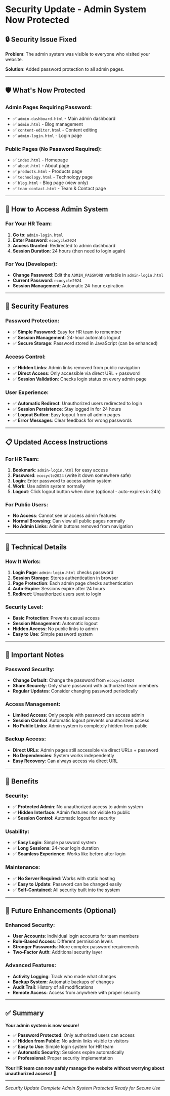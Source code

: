 # Security Update - Admin System Now Protected

## 🔒 **Security Issue Fixed**

**Problem**: The admin system was visible to everyone who visited your website.

**Solution**: Added password protection to all admin pages.

---

## 🛡️ **What's Now Protected**

### **Admin Pages Requiring Password**:
- ✅ `admin-dashboard.html` - Main admin dashboard
- ✅ `admin.html` - Blog management
- ✅ `content-editor.html` - Content editing
- ✅ `admin-login.html` - Login page

### **Public Pages (No Password Required)**:
- ✅ `index.html` - Homepage
- ✅ `about.html` - About page
- ✅ `products.html` - Products page
- ✅ `technology.html` - Technology page
- ✅ `blog.html` - Blog page (view only)
- ✅ `team-contact.html` - Team & Contact page

---

## 🔑 **How to Access Admin System**

### **For Your HR Team**:
1. **Go to**: `admin-login.html`
2. **Enter Password**: `ecocycle2024`
3. **Access Granted**: Redirected to admin dashboard
4. **Session Duration**: 24 hours (then need to login again)

### **For You (Developer)**:
- **Change Password**: Edit the `ADMIN_PASSWORD` variable in `admin-login.html`
- **Current Password**: `ecocycle2024`
- **Session Management**: Automatic 24-hour expiration

---

## 🚀 **Security Features**

### **Password Protection**:
- ✅ **Simple Password**: Easy for HR team to remember
- ✅ **Session Management**: 24-hour automatic logout
- ✅ **Secure Storage**: Password stored in JavaScript (can be enhanced)

### **Access Control**:
- ✅ **Hidden Links**: Admin links removed from public navigation
- ✅ **Direct Access**: Only accessible via direct URL + password
- ✅ **Session Validation**: Checks login status on every admin page

### **User Experience**:
- ✅ **Automatic Redirect**: Unauthorized users redirected to login
- ✅ **Session Persistence**: Stay logged in for 24 hours
- ✅ **Logout Button**: Easy logout from all admin pages
- ✅ **Error Messages**: Clear feedback for wrong passwords

---

## 📋 **Updated Access Instructions**

### **For HR Team**:
1. **Bookmark**: `admin-login.html` for easy access
2. **Password**: `ecocycle2024` (write it down somewhere safe)
3. **Login**: Enter password to access admin system
4. **Work**: Use admin system normally
5. **Logout**: Click logout button when done (optional - auto-expires in 24h)

### **For Public Users**:
- **No Access**: Cannot see or access admin features
- **Normal Browsing**: Can view all public pages normally
- **No Admin Links**: Admin buttons removed from navigation

---

## 🔧 **Technical Details**

### **How It Works**:
1. **Login Page**: `admin-login.html` checks password
2. **Session Storage**: Stores authentication in browser
3. **Page Protection**: Each admin page checks authentication
4. **Auto-Expire**: Sessions expire after 24 hours
5. **Redirect**: Unauthorized users sent to login

### **Security Level**:
- **Basic Protection**: Prevents casual access
- **Session Management**: Automatic logout
- **Hidden Access**: No public links to admin
- **Easy to Use**: Simple password system

---

## 🚨 **Important Notes**

### **Password Security**:
- **Change Default**: Change the password from `ecocycle2024`
- **Share Securely**: Only share password with authorized team members
- **Regular Updates**: Consider changing password periodically

### **Access Management**:
- **Limited Access**: Only people with password can access admin
- **Session Control**: Automatic logout prevents unauthorized access
- **No Public Links**: Admin system is completely hidden from public

### **Backup Access**:
- **Direct URLs**: Admin pages still accessible via direct URLs + password
- **No Dependencies**: System works independently
- **Easy Recovery**: Can always access via direct URL

---

## 🎯 **Benefits**

### **Security**:
- ✅ **Protected Admin**: No unauthorized access to admin system
- ✅ **Hidden Interface**: Admin features not visible to public
- ✅ **Session Control**: Automatic logout for security

### **Usability**:
- ✅ **Easy Login**: Simple password system
- ✅ **Long Sessions**: 24-hour login duration
- ✅ **Seamless Experience**: Works like before after login

### **Maintenance**:
- ✅ **No Server Required**: Works with static hosting
- ✅ **Easy to Update**: Password can be changed easily
- ✅ **Self-Contained**: All security built into the system

---

## 🔮 **Future Enhancements** (Optional)

### **Enhanced Security**:
- **User Accounts**: Individual login accounts for team members
- **Role-Based Access**: Different permission levels
- **Stronger Passwords**: More complex password requirements
- **Two-Factor Auth**: Additional security layer

### **Advanced Features**:
- **Activity Logging**: Track who made what changes
- **Backup System**: Automatic backups of changes
- **Audit Trail**: History of all modifications
- **Remote Access**: Access from anywhere with proper security

---

## ✅ **Summary**

**Your admin system is now secure!**

- ✅ **Password Protected**: Only authorized users can access
- ✅ **Hidden from Public**: No admin links visible to visitors
- ✅ **Easy to Use**: Simple login system for HR team
- ✅ **Automatic Security**: Sessions expire automatically
- ✅ **Professional**: Proper security implementation

**Your HR team can now safely manage the website without worrying about unauthorized access!** 🎉

---

*Security Update Complete*
*Admin System Protected*
*Ready for Secure Use*
